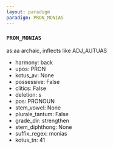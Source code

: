 ```yaml
---
layout: paradigm
paradigm: PRON_MONIAS
---
```

### ` PRON_MONIAS `

as:aa archaic, inflects like ADJ_AUTUAS
* harmony: back
* upos: PRON
* kotus_av: None
* possessive: False
* clitics: False
* deletion: s
* pos: PRONOUN
* stem_vowel: None
* plurale_tantum: False
* grade_dir: strengthen
* stem_diphthong: None
* suffix_regex: monias
* kotus_tn: 41
